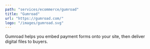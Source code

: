 ```yaml
---
path: "services/ecommerce/gumroad"
title: "Gumroad"
url: "https://gumroad.com/"
logo: "/images/gumroad.svg"
---
```


Gumroad helps you embed payment forms onto your site, then deliver digital files to buyers.
